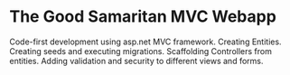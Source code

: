 # The Good Samaritan MVC Webapp
Code-first development using asp.net MVC framework.
Creating Entities.
Creating seeds and executing migrations.
Scaffolding Controllers from entities.
Adding validation and security to different views and forms.

